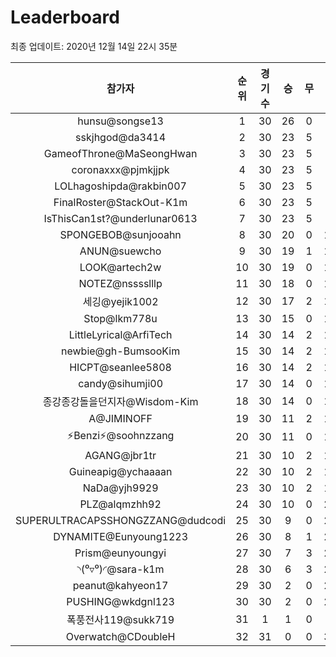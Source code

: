 # Leaderboard
최종 업데이트: 2020년 12월 14일 22시 35분




| 참가자 | 순위 | 경기수 | 승 | 무 | 패 | 승점 |
|:---:|:---:|:---:|:---:|:---:|:---:|:---:|
| hunsu@songse13 | 1 | 30 | 26 | 0 | 4 | 78 |
| sskjhgod@da3414 | 2 | 30 | 23 | 5 | 2 | 74 |
| GameofThrone@MaSeongHwan | 3 | 30 | 23 | 5 | 2 | 74 |
| coronaxxx@pjmkjjpk | 4 | 30 | 23 | 5 | 2 | 74 |
| LOLhagoshipda@rakbin007 | 5 | 30 | 23 | 5 | 2 | 74 |
| FinalRoster@StackOut-K1m | 6 | 30 | 23 | 5 | 2 | 74 |
| IsThisCan1st?@underlunar0613 | 7 | 30 | 23 | 5 | 2 | 74 |
| SPONGEBOB@sunjooahn | 8 | 30 | 20 | 0 | 10 | 60 |
| ANUN@suewcho | 9 | 30 | 19 | 1 | 10 | 58 |
| LOOK@artech2w | 10 | 30 | 19 | 0 | 11 | 57 |
| NOTEZ@nsssslllp | 11 | 30 | 18 | 0 | 12 | 54 |
| 세깅@yejik1002 | 12 | 30 | 17 | 2 | 11 | 53 |
| Stop@lkm778u | 13 | 30 | 15 | 0 | 15 | 45 |
| LittleLyrical@ArfiTech | 14 | 30 | 14 | 2 | 14 | 44 |
| newbie@gh-BumsooKim | 15 | 30 | 14 | 2 | 14 | 44 |
| HICPT@seanlee5808 | 16 | 30 | 14 | 2 | 14 | 44 |
| candy@sihumji00 | 17 | 30 | 14 | 0 | 16 | 42 |
| 종강종강돌을던지자@Wisdom-Kim | 18 | 30 | 14 | 0 | 16 | 42 |
| A@JIMINOFF | 19 | 30 | 11 | 2 | 17 | 35 |
| ⚡Benzi⚡@soohnzzang | 20 | 30 | 11 | 0 | 19 | 33 |
| AGANG@jbr1tr | 21 | 30 | 10 | 2 | 18 | 32 |
| Guineapig@ychaaaan | 22 | 30 | 10 | 2 | 18 | 32 |
| NaDa@yjh9929 | 23 | 30 | 10 | 2 | 18 | 32 |
| PLZ@alqmzhh92 | 24 | 30 | 10 | 0 | 20 | 30 |
| SUPERULTRACAPSSHONGZZANG@dudcodi | 25 | 30 | 9 | 0 | 21 | 27 |
| DYNAMITE@Eunyoung1223 | 26 | 30 | 8 | 1 | 21 | 25 |
| Prism@eunyoungyi | 27 | 30 | 7 | 3 | 20 | 24 |
| ◝(⁰▿⁰)◜@sara-k1m | 28 | 30 | 6 | 3 | 21 | 21 |
| peanut@kahyeon17 | 29 | 30 | 2 | 0 | 28 | 6 |
| PUSHING@wkdgnl123 | 30 | 30 | 2 | 0 | 28 | 6 |
| 폭풍전사119@sukk719 | 31 | 1 | 1 | 0 | 0 | 3 |
| Overwatch@CDoubleH | 32 | 31 | 0 | 0 | 31 | 0 |